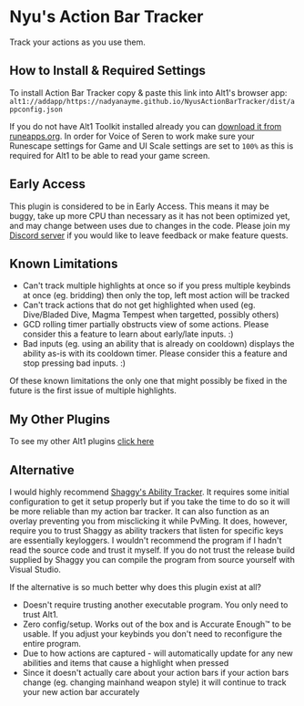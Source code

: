 # Nyu's Action Bar Tracker

Track your actions as you use them.

## How to Install & Required Settings

To install Action Bar Tracker copy & paste this link into Alt1's browser app:
`alt1://addapp/https://nadyanayme.github.io/NyusActionBarTracker/dist/appconfig.json`

If you do not have Alt1 Toolkit installed already you can [download it from runeapps.org](https://runeapps.org/alt1). In order for Voice of Seren to work make sure your Runescape settings for Game and UI Scale settings are set to `100%` as this is required for Alt1 to be able to read your game screen.

## Early Access

This plugin is considered to be in Early Access. This means it may be buggy, take up more CPU than necessary as it has not been optimized yet, and may change between uses due to changes in the code. Please join my [Discord server](https://discord.gg/KJ2SgWyJFF) if you would like to leave feedback or make feature quests.

## Known Limitations

- Can't track multiple highlights at once so if you press multiple keybinds at once (eg. bridding) then only the top, left most action will be tracked
- Can't track actions that do not get highlighted when used (eg. Dive/Bladed Dive, Magma Tempest when targetted, possibly others)
- GCD rolling timer partially obstructs view of some actions. Please consider this a feature to learn about early/late inputs. :)
- Bad inputs (eg. using an ability that is already on cooldown) displays the ability as-is with its cooldown timer. Please consider this a feature and stop pressing bad inputs. :)

Of these known limitations the only one that might possibly be fixed in the future is the first issue of multiple highlights.

## My Other Plugins

To see my other Alt1 plugins [click here](https://github.com/NadyaNayme/NyusPluginDirectory)

## Alternative

I would highly recommend [Shaggy's Ability Tracker](https://github.com/ShaggyHW/RS3AbilityTracker/). It requires some initial configuration to get it setup properly but if you take the time to do so it will be more reliable than my action bar tracker. It can also function as an overlay preventing you from misclicking it while PvMing. It does, however, require you to trust Shaggy as ability trackers that listen for specific keys are essentially keyloggers. I wouldn't recommend the program if I hadn't read the source code and trust it myself. If you do not trust the release build supplied by Shaggy you can compile the program from source yourself with Visual Studio.

If the alternative is so much better why does this plugin exist at all?

- Doesn't require trusting another executable program. You only need to trust Alt1.
- Zero config/setup. Works out of the box and is Accurate Enough™ to be usable. If you adjust your keybinds you don't need to reconfigure the entire program.
- Due to how actions are captured - will automatically update for any new abilities and items that cause a highlight when pressed
- Since it doesn't actually care about your action bars if your action bars change (eg. changing mainhand weapon style) it will continue to track your new action bar accurately
